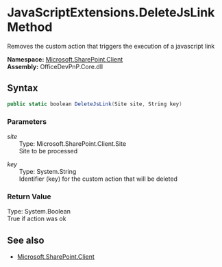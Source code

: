 # JavaScriptExtensions.DeleteJsLink Method  
Removes the custom action that triggers the execution of a javascript link  

**Namespace:** [Microsoft.SharePoint.Client](Microsoft.SharePoint.Client.md)  
**Assembly:** OfficeDevPnP.Core.dll  
## Syntax
```C#
public static boolean DeleteJsLink(Site site, String key)
```
### Parameters
*site*  
&emsp;&emsp;Type: Microsoft.SharePoint.Client.Site  
&emsp;&emsp;Site to be processed  
  
*key*  
&emsp;&emsp;Type: System.String  
&emsp;&emsp;Identifier (key) for the custom action that will be deleted  
  
### Return Value
Type: System.Boolean  
True if action was ok

## See also
- [Microsoft.SharePoint.Client](Microsoft.SharePoint.Client.md)
